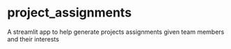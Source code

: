 # project_assignments
A streamlit app to help generate projects assignments given team members and their interests
